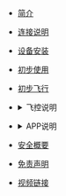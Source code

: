 <!-- docs/_sidebar.md -->

  - [简介](content_ch/)


  - [连接说明](content_ch/introduction/connect.md)
  - [设备安装](content_ch/introduction/quickstart.md)
  - [初步使用](content_ch/introduction/app/appdownload.md)
  - [初步飞行](content_ch/introduction/fly.md)
- <details> 
   <summary>飞控说明</summary> 

    - [AB模式](content_ch/introduction/ABmode.md)
    - [自主作业模式](content_ch/introduction/AUTOmode.md)
    - [RTK说明](content_ch/introduction/RTK.md)
    - [灯语](content_ch/introduction/light.md)
  - <details> 
     <summary>传感器校准</summary>

      - [遥控器校准](content_ch/introduction/calibration/remote_calib.md)
      - [飞行校准](content_ch/introduction/calibration/fly_calib.md)
      - [磁校准](content_ch/introduction/calibration/mag_calib.md)
      - [流量计校准](content_ch/introduction/calibration/flow_calib.md)
      - [电机检查](content_ch/introduction/calibration/motor_calib.md)
      </code></pre> 
    </details>
 </code></pre> 
 </details>

- <details> 
  <summary>APP说明</summary>  

    - [APP参数说明](content_ch/introduction/APPpar.md)
    - [APP管理设置](content_ch/introduction/APPuser.md)
    - [植保平台](content_ch/introduction/AGplatform.md)
    </code></pre> 
  </details>
- [安全概要](content_ch/introduction/sercurity.md)
- [免责声明](content_ch/introduction/satament.md)
- [视频链接](content_ch/introduction/video.md)

